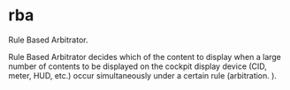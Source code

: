 # rba
Rule Based Arbitrator.

Rule Based Arbitrator decides which of the content to display when a large number of contents to be displayed on the cockpit display device (CID, meter, HUD, etc.) occur simultaneously under a certain rule (arbitration. ).
